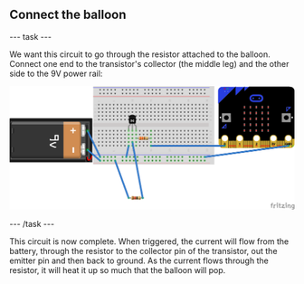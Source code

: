 ## Connect the balloon

--- task ---

We want this circuit to go through the resistor attached to the balloon. Connect one end to the transistor's collector (the middle leg) and the other side to the 9V power rail:

![The components connected](images/step4-1.png)

--- /task ---

This circuit is now complete. When triggered, the current will flow from the battery, through the resistor to the collector pin of the transistor, out the emitter pin and then back to ground. As the current flows through the resistor, it will heat it up so much that the balloon will pop.


